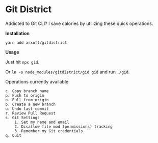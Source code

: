 # Git District

Addicted to Git CLI? I save calories by utilizing these quick operations.

**Installation**

`yarn add arxoft/gitdistrict`

**Usage**

Just hit `npx gid`. 

Or `ln -s node_modules/gitdistrict/gid gid` and run `./gid`.

Operations currently available:

```
c. Copy branch name
p. Push to origin
o. Pull from origin
b. Create a new branch
u. Undo last commit
r. Review Pull Request
s. Git Settings
    1. Set my name and email
    2. Disallow file mod (permissions) tracking
    3. Remember my Git credentials
q. Quit
```
 
